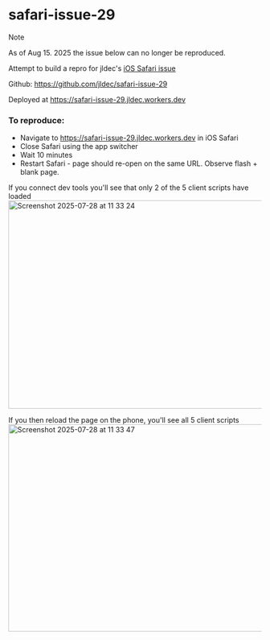 # safari-issue-29
> [!NOTE]
> As of Aug 15. 2025 the issue below can no longer be reproduced.

Attempt to build a repro for jldec's [iOS Safari issue](https://github.com/fmctraining/fmc-website/issues/29)

Github: https://github.com/jldec/safari-issue-29

Deployed at https://safari-issue-29.jldec.workers.dev

### To reproduce:
- Navigate to https://safari-issue-29.jldec.workers.dev in iOS Safari
- Close Safari using the app switcher
- Wait 10 minutes
- Restart Safari - page should re-open on the same URL. Observe flash + blank page.

  
If you connect dev tools you'll see that only 2 of the 5 client scripts have loaded
  <img width="1221" height="414" alt="Screenshot 2025-07-28 at 11 33 24" src="https://github.com/user-attachments/assets/3e42e8f1-169a-4b65-a520-6d005dcd62ec" />

If you then reload the page on the phone, you'll see all 5 client scripts
  <img width="1222" height="412" alt="Screenshot 2025-07-28 at 11 33 47" src="https://github.com/user-attachments/assets/14ed7cb8-2835-4fa7-a93e-ae6cc449e312" />
